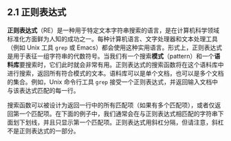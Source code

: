 ## 2.1 正则表达式

**正则表达式**（RE）是一种用于特定文本字符串搜索的语言，是在计算机科学领域标准化方面鲜为人知的成功之一。每种计算机语言、文字处理器和文本处理工具（例如 Unix 工具 `grep` 或 Emacs）都会使用这种实用语言。形式上，正则表达式是用于表征一组字符串的代数符号。当我们有一个搜索**模式**（pattern）和一个**语料库**要搜索时，它们此时就会非常有用。正则表达式的搜索函数将在这个语料库中进行搜索，返回所有符合模式的文本。语料库可以是单个文档，也可以是多个文档的集合。例如，Unix 命令行工具 `grep` 接受一个正则表达式，并返回输入文档中与该表达式匹配的每一行。

搜索函数可以被设计为返回一行中的所有匹配项（如果有多个匹配项），或者仅返回第一个匹配项。在下面的例子中，我们通常会在与正则表达式相匹配的字符串下面划下划线，并且只显示第一个匹配项。正则表达式用斜杠分隔，但请注意，斜杠不是正则表达式的一部分。
